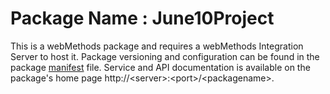 # Package Name : June10Project
This is a webMethods package and requires a webMethods Integration Server to host it. Package versioning and configuration can be found in the package [manifest](./June10Project/manifest.v3) file. Service and API documentation is available on the package's home page http://&lt;server&gt;:&lt;port&gt;/&lt;packagename>.